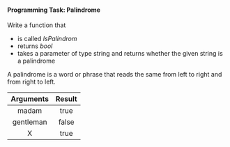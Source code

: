 #### Programming Task: Palindrome ####


Write a function that

* is called *IsPalindrom*
* returns *bool*
* takes a parameter of type string and returns whether the given string is a palindrome

A palindrome is a word or phrase that reads the same from left to right and from right to left.

|        Arguments               |            Result              |
|:------------------------------:|:------------------------------:|
| madam                          | true                           |
| gentleman                      | false                          |
| X    			                 | true                           |